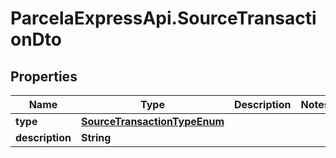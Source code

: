 # ParcelaExpressApi.SourceTransactionDto

## Properties
Name | Type | Description | Notes
------------ | ------------- | ------------- | -------------
**type** | [**SourceTransactionTypeEnum**](SourceTransactionTypeEnum.md) |  | 
**description** | **String** |  | 
